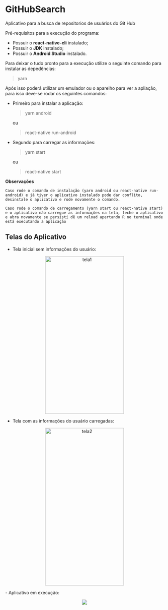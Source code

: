 # GitHubSearch

Aplicativo para a busca de repositorios de usuários do Git Hub

Pré-requisitos para a execução do programa:

- Possuir o **react-native-cli** instalado;
- Possuir o **JDK** instalado;
- Possuir o **Android Studio** instalado.

Para deixar o tudo pronto para a execução utilize o seguinte comando para instalar as depedências:

> yarn

Após isso poderá utilizar um emulador ou o aparelho para ver a apliação, para isso deve-se rodar os seguintes comandos:

- Primeiro para instalar a aplicação:

  > yarn android

  ou

  > react-native run-android

- Segundo para carregar as informações:

  > yarn start

  ou

  > react-native start

**Observações**

`Caso rode o comando de instalação (yarn android ou react-native run-android) e já tiver o aplicativo instalado pode dar conflito, desinstale o aplicativo e rode novamente o comando.`

`Caso rode o comando de carregamento (yarn start ou react-native start) e o aplicativo não carregue as informações na tela, feche o aplicativo e abra novamente se persisti dê um reload apertando R no terminal onde está executando a aplicação`

## Telas do Aplicativo

- Tela inicial sem informações do usuário:

<p align="center">

<img src ="https://user-images.githubusercontent.com/20601076/80827472-67362100-8bba-11ea-8f04-d2231bb93bac.jpeg" alt = "tela1" width = "250" height = "500"/>

</p>

- Tela com as informações do usuário carregadas:
<p align="center">
<img src ="https://user-images.githubusercontent.com/20601076/80827523-7f0da500-8bba-11ea-97f0-6f932cc83734.jpeg" alt = "tela2" width = "250" height = "500"/>
</p>
- Aplicativo em execução:
<p align="center">
<img src = "https://user-images.githubusercontent.com/20601076/80827950-ecb9d100-8bba-11ea-83b7-9d94a5b0b1d5.gif">
</p>
